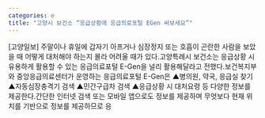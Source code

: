 ```yaml
---
categories: e
title: "고양시 보건소 “응급상황에 응급의료포털 EGen 써보세요”"
---
```

[고양일보] 주말이나 휴일에 갑자기 아프거나 심장정지 또는 호흡이 곤란한 사람을 보았을 때 어떻게 대처해야 하는지 몰라 어려울 때가 있다.고양특례시 보건소는 응급상황 시 유용하게 활용할 수 있는 응급의료포털 E-Gen을 널리 활용해달라고 전했다.보건복지부와 중앙응급의료센터가 운영하는 응급의료포털 E-Gen은 ▲병의원, 약국, 응급실 찾기 ▲자동심장충격기 검색 ▲민간구급차 검색 ▲응급상황 시 대처요령 등 다양한 정보를 제공한다.간단한 인터넷 검색 또는 모바일 앱으로도 정보를 제공하며 무엇보다 현재 위치를 기반으로 정보를 제공하므로 응